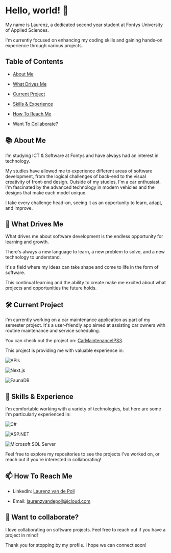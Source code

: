 
# Hello, world! 👋

  

My name is Laurenz, a dedicated second year student at Fontys University of Applied Sciences.

I'm currently focused on enhancing my coding skills and gaining hands-on experience through various projects.

  

## Table of Contents

  

- [About Me](#-about-me)

- [What Drives Me](#-what-drives-me)

- [Current Project](#-current-project)

- [Skills & Experience](#-skills--experience)

- [How To Reach Me](#-how-to-reach-me)

- [Want To Collaborate?](#-want-to-collaborate)

  
  

## 📚 About Me

  

I’m studying ICT & Software at Fontys and have always had an interest in technology.

My studies have allowed me to experience different areas of software development, from the logical challenges of back-end to the visual creativity of front-end design. Outside of my studies, I'm a car enthusiast. I'm fascinated by the advanced technology in modern vehicles and the designs that make each model unique.

I take every challenge head-on, seeing it as an opportunity to learn, adapt, and improve.

  
  

## 🚀 What Drives Me

  

What drives me about software development is the endless opportunity for learning and growth.

There's always a new language to learn, a new problem to solve, and a new technology to understand.

It's a field where my ideas can take shape and come to life in the form of software.

This continual learning and the ability to create make me excited about what projects and opportunities the future holds.

  

## 🛠️ Current Project

  

I'm currently working on a car maintenance application as part of my semester project. It's a user-friendly app aimed at assisting car owners with routine maintenance and service scheduling.

  

You can check out the project on: [CarMaintenanceIPS3](https://github.com/CarMaintenanceIPS3).

  

This project is providing me with valuable experience in:

  
  

![APIs](https://img.shields.io/badge/APIs-RESTful-orange)

![Next.js](https://img.shields.io/badge/Next.js-V13-black)

![FaunaDB](https://img.shields.io/badge/FaunaDB-cloud_based-green)

  
  

## 🧰 Skills & Experience

  

I'm comfortable working with a variety of technologies, but here are some I'm particularly experienced in:

![C#](https://img.shields.io/badge/C%23-239120?style=for-the-badge&logo=c-sharp&logoColor=white)

![ASP.NET](https://img.shields.io/badge/ASP.NET-%231572B6.svg?style=for-the-badge&logo=.net&logoColor=white)

![Microsoft SQL Server](https://img.shields.io/badge/Microsoft%20SQL%20Sever-CC2927?style=for-the-badge&logo=microsoft%20sql%20server&logoColor=white)

  

Feel free to explore my repositories to see the projects I've worked on, or reach out if you're interested in collaborating!

  

## 📫 How To Reach Me

  

- LinkedIn: [Laurenz van de Poll](https://www.linkedin.com/in/laurenz-van-de-poll-225868238)

- Email: laurenzvandepoll@icloud.com

  

## 🎯 Want to collaborate?

  

I love collaborating on software projects. Feel free to reach out if you have a project in mind!

  

Thank you for stopping by my profile. I hope we can connect soon!

